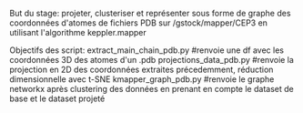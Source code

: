 But du stage: projeter, clusteriser et représenter sous forme de graphe des coordonnées d'atomes de fichiers PDB sur /gstock/mapper/CEP3 en utilisant l'algorithme keppler.mapper 

Objectifs des script:
extract_main_chain_pdb.py       #renvoie une df avec les coordonnées 3D des atomes d'un .pdb
projections_data_pdb.py         #renvoie la projection en 2D des coordonnées extraites précedemment, réduction dimensionnelle avec t-SNE
kmapper_graph_pdb.py            #renvoie le graphe networkx après clustering des données en prenant en compte le dataset de base 
                                et le dataset projeté


